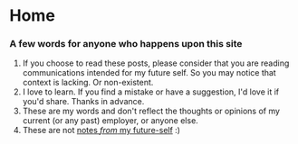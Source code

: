# Home

### A few words for anyone who happens upon this site

1. If you choose to read these posts, please consider that you are reading communications intended for my future self. So you may notice that context is lacking. Or non-existent.
2. I love to learn. If you find a mistake or have a suggestion, I'd love it if you'd share. Thanks in advance.
3. These are my words and don't reflect the thoughts or opinions of my current (or any past) employer, or anyone else.
4. These are not [notes _from_ my future-self](https://www.youtube.com/watch?reload=9&v=SdT7r1OXFQ0) :)

